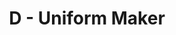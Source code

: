 ---
contest: ICPCAJ
year: 2021
round: Penyisihan
problem: D
title: D - Uniform Maker
pdf: /contests/ICPCAJ/D - Uniform Maker.pdf
---